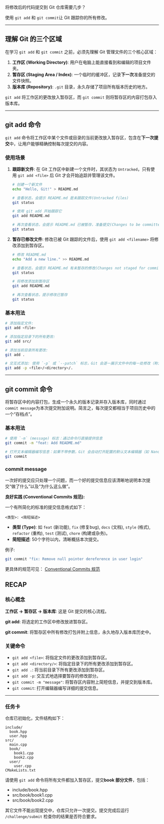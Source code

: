 将修改后的代码提交到 Git 仓库需要几步？

使用 `git add` 和 `git commit`让  Git 跟踪你的所有修改。

---

## 理解 Git 的三个区域

在学习 `git add` 和 `git commit` 之前，必须先理解 Git 管理文件的三个核心区域：

1.  **工作区 (Working Directory)**: 用户在电脑上能直接看到和编辑的项目文件夹。
2.  **暂存区 (Staging Area / Index)**: 一个临时的缓冲区，记录**下一次**准备提交的文件快照。
3.  **版本库 (Repository)**: `.git` 目录，永久存储了项目所有版本历史的地方。

`git add` 将工作区的更改放入暂存区，而 `git commit` 则将暂存区的内容打包存入版本库。

---

## git add 命令

`git add` 命令将工作区中某个文件或目录的当前更改放入暂存区，包含在**下一次提交**中，让用户能够精确控制每次提交的内容。

### 使用场景

1. **跟踪新文件**: 在 Git 工作区中新建一个文件时，其状态为 `Untracked`，只有使用 `git add <file>` 后 Git 才会开始追踪并管理该文件。
    ```bash
    # 创建一个新文件
    echo "Hello, Git!" > README.md

    # 查看状态，会提示 README.md 是未跟踪文件(Untracked files)
    git status

    # 使用 git add 开始跟踪它
    git add README.md

    # 再次查看状态，会提示 README.md 已被暂存，准备提交(Changes to be committed)
    git status
    ```
2. **暂存已修改文件**: 修改已被 Git 跟踪的文件后，使用 `git add <filename>` 将修改添加到暂存区。
    ```bash
    # 修改 README.md
    echo "Add a new line." >> README.md

    # 查看状态，会提示 README.md 有未暂存的修改(Changes not staged for commit)
    git status

    # 将修改添加到暂存区
    git add README.md

    # 再次查看状态，提示修改已暂存
    git status
    ```

### 基本用法
``` bash
# 添加指定文件:
git add <file>

# 添加指定目录下的所有更改:
git add src/

# 添加当前目录所有更改:
git add .

# 交互式添加: 使用 `-p` 或 `--patch` 标志，Git 会逐一展示文件中的每一处修改（称为 "hunk"），让你决定是否要暂存它。
git add -p <file>/<directory>/.

```

---

## git commit 命令

将暂存区中的内容打包，生成一个永久的版本记录并存入版本库，同时通过`commit message`为本次提交附加说明。简言之，每次提交都相当于项目历史中的一个“存档点”。

### 基本用法
``` bash 
# 使用 `-m` (message) 标志：通过命令行直接提供信息
git commit -m "feat: Add README.md"

# 打开文本编辑器编写信息：如果不带参数，Git 会自动打开配置的默认文本编辑器（如 Nano、Vim），让用户编写更详细的提交信息。
git commit

```

### **commit message**

一次好的提交应只处理一个问题，而一个好的提交信息应该清晰地说明本次提交“做了什么”以及“为什么这么做”。

**良好实践 (Conventional Commits 规范):**

一个有所简化的标准的提交信息格式如下：
```
<类型>: <简短描述>
```
-   **类型 (Type)**: 如 `feat` (新功能), `fix` (修复bug), `docs` (文档), `style` (格式), `refactor` (重构), `test` (测试), `chore` (构建或杂务)。
-   **简短描述**: 50个字符以内，清晰概括本次提交。

例子:
```bash
git commit "fix: Remove null pointer dereference in user login"
```

更具体的规范可见： [Conventional Commits 规范](https://www.conventionalcommits.org/zh-hans/v1.0.0/)

## RECAP

### 核心概念

**工作区 -> 暂存区 -> 版本库**: 这是 Git 提交的核心流程。

**git add**: 将选定的工作区中修改放进暂存区。

**git commit**: 将暂存区中所有修改打包并附上信息，永久地存入版本库历史中。

### 关键命令
-   `git add <file>`: 将指定文件的更改添加到暂存区。
-   `git add <directory/>`: 将指定目录下的所有更改添加到暂存区。
-   `git add .`: 将当前目录下所有更改添加到暂存区。
-   `git add -p`: 交互式地选择要暂存的修改部分。
-   `git commit -m "message"`: 将暂存区内容附上简短信息，并提交到版本库。
-   `git commit`: 打开编辑器编写详细的提交信息。

---

### 任务卡

仓库已初始化，文件结构如下：
```
include/
  book.hpp
  user.hpp
src/
  main.cpp
  book/
    book1.cpp
    book2.cpp
  user/
    user.cpp
CMakeLists.txt
```

请使用 `git add` 命令将所有文件都加入暂存区，提交**book 部分文件**，包括：
   - include/book.hpp
   - src/book/book1.cpp
   - src/book/book2.cpp
  
其它文件不能出现提交中，仓库只允许一次提交。提交完成后运行 `/challenge/submit` 检查你的结果是否符合要求。
